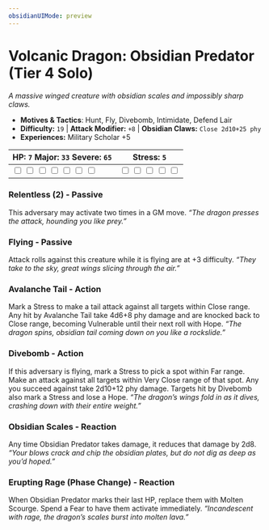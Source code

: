 ```yaml
---
obsidianUIMode: preview
---
```

# Volcanic Dragon: Obsidian Predator (Tier 4 Solo)

*A massive winged creature with obsidian scales and impossibly sharp claws.*

- **Motives & Tactics**: Hunt, Fly, Divebomb, Intimidate, Defend Lair
- **Difficulty:** `19` | **Attack Modifier:** `+8` | **Obsidian Claws:** `Close 2d10+25 phy`
- **Experiences:** Military Scholar +5

| HP: `7` Major: `33` Severe: `65` | Stress: `5` |
|--|--|
|  <input type="checkbox" unchecked id="e0217fe0"> <input type="checkbox" unchecked id="fc98bf9e"> <input type="checkbox" unchecked id="cbbb89f4"> <input type="checkbox" unchecked id="8baca90e"> <input type="checkbox" unchecked id="6191d6c4"> <input type="checkbox" unchecked id="1c3f1c57"> <input type="checkbox" unchecked id="713daefa"> |  <input type="checkbox" unchecked id="20056765"> <input type="checkbox" unchecked id="16312bbc"> <input type="checkbox" unchecked id="aa90014b"> <input type="checkbox" unchecked id="14c37fe9"> <input type="checkbox" unchecked id="717cc400"> |

### Relentless (2) - Passive

This adversary may activate two times in a GM move. *“The dragon presses the attack, hounding you like prey.”*

### Flying - Passive

Attack rolls against this creature while it is flying are at +3 difficulty. *“They take to the sky, great wings slicing through the air.”*

### Avalanche Tail - Action

Mark a Stress to make a tail attack against all targets within Close range. Any hit by Avalanche Tail take 4d6+8 phy damage and are knocked back to Close range, becoming Vulnerable until their next roll with Hope. *“The dragon spins, obsidian tail coming down on you like a rockslide.”*

### Divebomb - Action

If this adversary is flying, mark a Stress to pick a spot within Far range. Make an attack against all targets within Very Close range of that spot. Any you succeed against take 2d10+12 phy damage. Targets hit by Divebomb also mark a Stress and lose a Hope. *“The dragon’s wings fold in as it dives, crashing down with their entire weight.”*

### Obsidian Scales - Reaction

Any time Obsidian Predator takes damage, it reduces that damage by 2d8. *“Your blows crack and chip the obsidian plates, but do not dig as deep as you’d hoped.”*

### Erupting Rage (Phase Change) - Reaction

When Obsidian Predator marks their last HP, replace them with Molten Scourge. Spend a Fear to have them activate immediately. *“Incandescent with rage, the dragon’s scales burst into molten lava.”*

